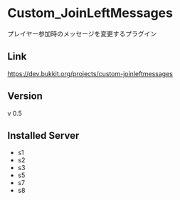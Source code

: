 # Custom_JoinLeftMessages
プレイヤー参加時のメッセージを変更するプラグイン

## Link
https://dev.bukkit.org/projects/custom-joinleftmessages

## Version
v 0.5

## Installed Server
- s1
- s2
- s3
- s5
- s7
- s8
